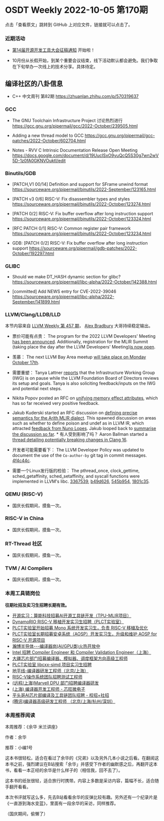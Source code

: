 # OSDT Weekly 2022-10-05 第170期

点击「查看原文」跳转到 GitHub 上对应文件，链接就可以点击了。

### 近期活动

- [第14届开源开发工具大会征稿通知](https://mp.weixin.qq.com/s/I25TlhxEShobfCKElRHNgg) 开始啦！

- 10月份从长假开始，到某个重要会议结束，线下活动默认都会避免。我们争取在下旬举办一次线上的技术分享。具体待定。

## 编译社区的八卦信息

- C++ 中文周刊 第82期 https://zhuanlan.zhihu.com/p/570319637

### GCC

- The GNU Toolchain Infrastructure Project 讨论热烈进行
  https://gcc.gnu.org/pipermail/gcc/2022-October/239505.html

- Adding a new thread model to GCC
  https://gcc.gnu.org/pipermail/gcc-patches/2022-October/602704.html

- Notes - RVV C Intrinsic Documentation Release Open Meeting
  https://docs.google.com/document/d/19UucISxO9yuQcQ5S30g7wn2wV5D-1z0fA0GKNVOuktI/edit

### Binutils/GDB

- [PATCH,V1 00/14] Definition and support for SFrame unwind format
  https://sourceware.org/pipermail/binutils/2022-September/123165.html

- [PATCH v3 0/6] RISC-V: Fix disassembler types and styles
  https://sourceware.org/pipermail/binutils/2022-October/123274.html

- [PATCH 0/2] RISC-V: Fix buffer overflow after long instruction support
  https://sourceware.org/pipermail/binutils/2022-October/123324.html

- [RFC PATCH 0/1] RISC-V: Common register pair framework
  https://sourceware.org/pipermail/binutils/2022-October/123234.html

- GDB: [PATCH 0/2] RISC-V: Fix buffer overflow after long instruction support
  https://sourceware.org/pipermail/gdb-patches/2022-October/192297.html

### GLIBC

- Should we make DT_HASH dynamic section for glibc?
  https://sourceware.org/pipermail/libc-alpha/2022-October/142388.html

- [committed] Add NEWS entry for CVE-2022-39046
  https://sourceware.org/pipermail/libc-alpha/2022-September/141899.html

### LLVM/Clang/LLDB/LLD

本节内容来自 [LLVM Weekly 第 457 期](http://llvmweekly.org/issue/457)，
[Alex Bradbury](https://www.linkedin.com/in/alex-bradbury/) 大哥持续稳定输出。

* 票价可能有点贵： The program for the 2022 LLVM Developers' Meeting [has been announced](https://blog.llvm.org/posts/2022-09-30-llvmdevmtgprogram/).  Additionally, registration for the MLIR Summit (taking place the day after the LLVM Developers' Meeting)[is now open](https://llvm.swoogo.com/2022devmtg/2359289).

* 羡慕： The next LLVM Bay Area meetup [will take place on Monday October 17th](https://discourse.llvm.org/t/llvm-bay-area-monthly-meetup-mon-october-17-22-6pm/65583).

* 需要重塑： Tanya Lattner [reports](https://discourse.llvm.org/t/infrastructure-working-group-iwg-on-pause/65541) that the Infrastructure Working Group (IWG) is on pause while the LLVM Foundation Board of Directors reviews its setup and goals. Tanya is also soliciting feedback/inputs on the IWG and potential next steps.

* Nikita Popov posted an RFC on [unifying memory effect attributes](https://discourse.llvm.org/t/rfc-unify-memory-effect-attributes/65579), which has so far received very positive feedback.

* Jakub Kuderski started an RFC discussion on [defining precise semantics for the Arith MLIR dialect](https://discourse.llvm.org/t/rfc-define-precise-arith-semantics/65507).  This spawned discussion on areas such as whether to define poison and undef as in LLVM IR, which attracted [feedback from Nuno Lopes](https://discourse.llvm.org/t/rfc-define-precise-arith-semantics/65507/17).  Jakub looped back to [summarise the discussion so far](https://discourse.llvm.org/t/rfc-define-precise-arith-semantics/65507/33).  * 有人受到影响了吗？ Aaron Ballman started a [thread detailing potentially breaking changes in Clang 16](https://discourse.llvm.org/t/clang-16-notice-of-potentially-breaking-changes/65562).

* 开发者可能需要看下： The LLVM Developer Policy was updated to document the use of the `Co-author-by` git tag in commit messages.  [4f4c44c](https://reviews.llvm.org/rG4f4c44c580f0).

* 需要一个Linux发行版的检验： The pthread_once, clock_gettime, sched_getaffinity, sched_setaffinity, and
  syscall functions were implemented in LLVM's libc.
  [3367539](https://reviews.llvm.org/rG336753901087),
  [b49d626](https://reviews.llvm.org/rGb49d626cb4b4),
  [545b954](https://reviews.llvm.org/rG545b954251f0),
  [1801c35](https://reviews.llvm.org/rG1801c356f61f).

### QEMU (RISC-V)

- 国庆长假期间，摸鱼一次。

### RISC-V in China

- 国庆长假期间，摸鱼一次。

### RT-Thread 社区

- 国庆长假期间，摸鱼一次。

### TVM / AI Compilers

- 国庆长假期间，摸鱼一次。

### 本周工具链岗位

**往期社招及实习生招聘长期有效。**

- [开源实习：算能科技招募AI开源工具链开发（TPU-MLIR项目）](https://mp.weixin.qq.com/s/IBJh0ip4k11PzIMZecsWSw)
- [DynamoRIO RISC-V 移植开发实习生招聘（PLCT实验室）](https://mp.weixin.qq.com/s/J_5TjT6DOqeOXJXQI5VQxw)
- [PLCT实验室开始招募 Mono 系统开发实习生，负责 RISC-V 移植及优化](https://mp.weixin.qq.com/s/whEW7Hay1jIP1tBzIPay1A)
- [PLCT实验室长期招募安卓系统（AOSP）开发实习生，升级和维护 AOSP for RISC-V 开源项目](https://mp.weixin.qq.com/s/dJP2cEB1nex2inR5c-cJog)
- [瀚博半导体---编译器岗(AI/GPU类)火热开放中](https://mp.weixin.qq.com/s/8_KjZYa2Il4PglaGyBWk4Q)
- [Intel 招聘 Compiler Engineer 和 Compiler Validation Engineer（上海）](https://mp.weixin.qq.com/s/I3DWxXODNoLRr0kN2xMZLQ)
- [大疆芯片部门招募编译器、模拟器、调度框架方向高级工程师](https://mp.weixin.qq.com/s/Wn5NzAtUTwQNXKRvMVQWLA)
- [PLCT实验室 libcxx-simd 项目实习生招聘](https://mp.weixin.qq.com/s/EIVx5cY74GlodirySY97Qw)
- [地平线-编译器研发工程师（北京/上海）](https://mp.weixin.qq.com/s/MYObl7iWIbyrTz9hCmKWYA)
- [RISC-V操作系统团队招聘测试工程师](https://mp.weixin.qq.com/s/inLFS4pI1F74m_oJ2I7xjQ)
- [(远程/上海)Marvell DPU 部门招聘编译器研发](https://mp.weixin.qq.com/s/B6JjAhF3TZjezD1tjYHDaw)
- [(上海) 编译器开发工程师 - 芯旺微电子](https://mp.weixin.qq.com/s/nqe1-7qffnc0CaejYkpKyw)
- [平头哥AI芯片部编译及工具链团队招聘 - 校招+社招](https://mp.weixin.qq.com/s/kARbXtJotRPCNMrV-yOanA)
- [(腾讯)编译器高级研发工程师 （北京/上海/杭州/深圳）](https://mp.weixin.qq.com/s/DF-2qmHmpKZtJ1djHXM1Ug)

### 本周推荐阅读

本周推荐：《余华 米兰讲座》

作者：余华

推荐：小编1号

这本书很轻松，适合在看过了余华的《兄弟》以及另外几本小说之后看。在翻阅这本书之前，强烈建议在B站搜索「余华」并感受下作者的幽默感之后，再翻开这本书，看看一本正经的余华是什么样子的（相信我，回不去了）。

这本书的纸张很轻，适合旅行时携带。内容上多数是采访内容，篇幅不长，适合随手翻开看看。

本次书评就写这么多，先去B站看看余华的反弹比较有趣。另外还有一个纪录片是《一直游到海水变蓝》，里面有一段余华的采访，同样推荐。

（国庆期间，偷懒了）
